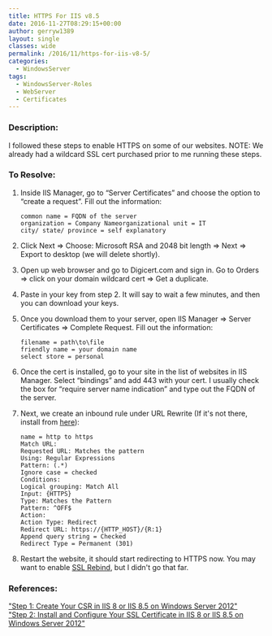 ```yaml
---
title: HTTPS For IIS v8.5
date: 2016-11-27T08:29:15+00:00
author: gerryw1389
layout: single
classes: wide
permalink: /2016/11/https-for-iis-v8-5/
categories:
  - WindowsServer
tags:
  - WindowsServer-Roles
  - WebServer
  - Certificates
---
```

<!--more-->

### Description:

I followed these steps to enable HTTPS on some of our websites. NOTE: We already had a wildcard SSL cert purchased prior to me running these steps.

### To Resolve:

1. Inside IIS Manager, go to &#8220;Server Certificates&#8221; and choose the option to &#8220;create a request&#8221;. Fill out the information:

   ```escape
   common name = FQDN of the server  
   organization = Company Nameorganizational unit = IT  
   city/ state/ province = self explanatory
   ```

2. Click Next => Choose: Microsoft RSA and 2048 bit length => Next => Export to desktop (we will delete shortly).

3. Open up web browser and go to Digicert.com and sign in. Go to Orders => click on your domain wildcard cert => Get a duplicate.

4. Paste in your key from step 2. It will say to wait a few minutes, and then you can download your keys.

5. Once you download them to your server, open IIS Manager => Server Certificates => Complete Request. Fill out the information:

   ```escape
   filename = path\to\file  
   friendly name = your domain name  
   select store = personal
   ```

6. Once the cert is installed, go to your site in the list of websites in IIS Manager. Select &#8220;bindings&#8221; and add 443 with your cert. I usually check the box for &#8220;require server name indication&#8221; and type out the FQDN of the server.

7. Next, we create an inbound rule under URL Rewrite (If it's not there, install from [here](https://www.iis.net/downloads/microsoft/url-rewrite)):

   ```escape
   name = http to https  
   Match URL:  
   Requested URL: Matches the pattern  
   Using: Regular Expressions  
   Pattern: (.*)  
   Ignore case = checked  
   Conditions:  
   Logical grouping: Match All  
   Input: {HTTPS}  
   Type: Matches the Pattern  
   Pattern: ^OFF$  
   Action:  
   Action Type: Redirect  
   Redirect URL: https://{HTTP_HOST}/{R:1}  
   Append query string = Checked  
   Redirect Type = Permanent (301)
   ```

8. Restart the website, it should start redirecting to HTTPS now. You may want to enable [SSL Rebind](https://www.iis.net/learn/get-started/whats-new-in-iis-85/certificate-rebind-in-iis85), but I didn't go that far.

### References:

["Step 1: Create Your CSR in IIS 8 or IIS 8.5 on Windows Server 2012"](https://www.digicert.com/csr-creation-microsoft-iis-8.htm)  
["Step 2: Install and Configure Your SSL Certificate in IIS 8 or IIS 8.5 on Windows Server 2012"](https://www.digicert.com/ssl-certificate-installation-microsoft-iis-8.htm)  

